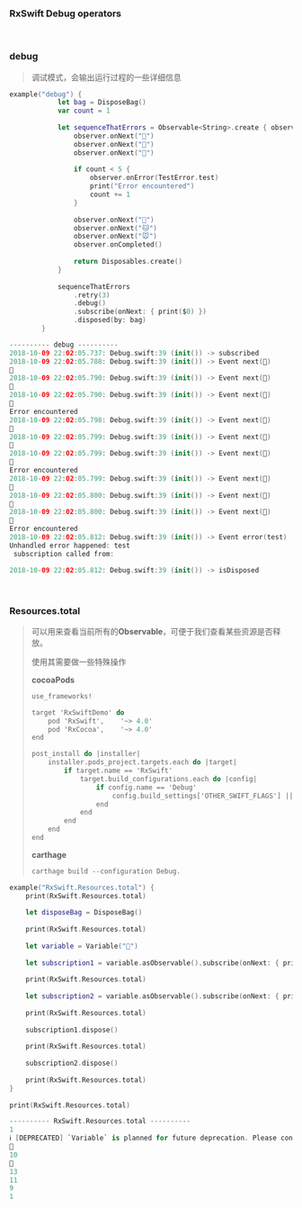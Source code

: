### RxSwift Debug operators

<br>



### debug

> 调试模式，会输出运行过程的一些详细信息

```swift
example("debug") {
            let bag = DisposeBag()
            var count = 1
            
            let sequenceThatErrors = Observable<String>.create { observer in
                observer.onNext("🍎")
                observer.onNext("🍐")
                observer.onNext("🍊")
                
                if count < 5 {
                    observer.onError(TestError.test)
                    print("Error encountered")
                    count += 1
                }
                
                observer.onNext("🐶")
                observer.onNext("🐱")
                observer.onNext("🐭")
                observer.onCompleted()
                
                return Disposables.create()
            }
            
            sequenceThatErrors
                .retry(3)
                .debug()
                .subscribe(onNext: { print($0) })
                .disposed(by: bag)
        }
```



```swift
---------- debug ----------
2018-10-09 22:02:05.737: Debug.swift:39 (init()) -> subscribed
2018-10-09 22:02:05.788: Debug.swift:39 (init()) -> Event next(🍎)
🍎
2018-10-09 22:02:05.790: Debug.swift:39 (init()) -> Event next(🍐)
🍐
2018-10-09 22:02:05.790: Debug.swift:39 (init()) -> Event next(🍊)
🍊
Error encountered
2018-10-09 22:02:05.798: Debug.swift:39 (init()) -> Event next(🍎)
🍎
2018-10-09 22:02:05.799: Debug.swift:39 (init()) -> Event next(🍐)
🍐
2018-10-09 22:02:05.799: Debug.swift:39 (init()) -> Event next(🍊)
🍊
Error encountered
2018-10-09 22:02:05.799: Debug.swift:39 (init()) -> Event next(🍎)
🍎
2018-10-09 22:02:05.800: Debug.swift:39 (init()) -> Event next(🍐)
🍐
2018-10-09 22:02:05.800: Debug.swift:39 (init()) -> Event next(🍊)
🍊
Error encountered
2018-10-09 22:02:05.812: Debug.swift:39 (init()) -> Event error(test)
Unhandled error happened: test
 subscription called from:

2018-10-09 22:02:05.812: Debug.swift:39 (init()) -> isDisposed
```











<br>

### Resources.total 

> 可以用来查看当前所有的**Observable**，可便于我们查看某些资源是否释放。
>
> 使用其需要做一些特殊操作
>
> **cocoaPods**
>
> ```objective-c
> use_frameworks!
> 
> target 'RxSwiftDemo' do
>     pod 'RxSwift',    '~> 4.0'
>     pod 'RxCocoa',    '~> 4.0'
> end
> 
> post_install do |installer|
>     installer.pods_project.targets.each do |target|
>         if target.name == 'RxSwift'
>             target.build_configurations.each do |config|
>                 if config.name == 'Debug'
>                     config.build_settings['OTHER_SWIFT_FLAGS'] ||= ['-D', 'TRACE_RESOURCES']
>                 end
>             end
>         end
>     end
> end
> 
> ```
>
>
>
> **carthage**
>
> ```objective-c
> carthage build --configuration Debug.
> ```
>
>

```swift
example("RxSwift.Resources.total") {
    print(RxSwift.Resources.total)
    
    let disposeBag = DisposeBag()
    
    print(RxSwift.Resources.total)
    
    let variable = Variable("🍎")
    
    let subscription1 = variable.asObservable().subscribe(onNext: { print($0) })
    
    print(RxSwift.Resources.total)
    
    let subscription2 = variable.asObservable().subscribe(onNext: { print($0) })
    
    print(RxSwift.Resources.total)
    
    subscription1.dispose()
    
    print(RxSwift.Resources.total)
    
    subscription2.dispose()
    
    print(RxSwift.Resources.total)
}
    
print(RxSwift.Resources.total)
```



```swift
---------- RxSwift.Resources.total ----------
1
ℹ️ [DEPRECATED] `Variable` is planned for future deprecation. Please consider `BehaviorRelay` as a replacement. Read more at: https://git.io/vNqvx
🍎
10
🍎
13
11
9
1
```



